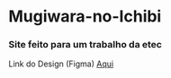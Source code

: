 # Mugiwara-no-Ichibi

### Site feito para um trabalho da etec

<p>Link do Design (Figma) <a  href="https://www.figma.com/file/nzXhHN7sxQKWd9qCzqv3Gl/Mugiwara-no-Ichibi-Index?node-id=1%3A113" target="_blank">Aqui</a> </p>
